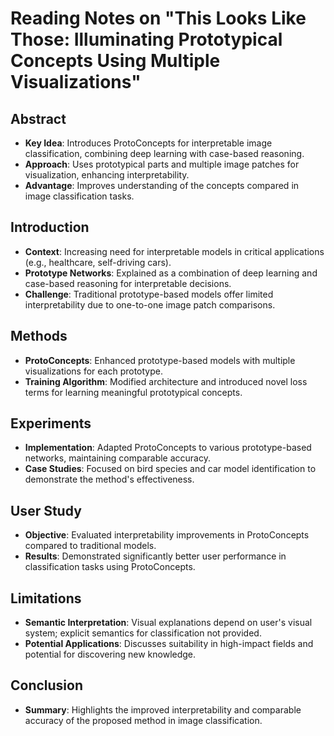 # Reading Notes on "This Looks Like Those: Illuminating Prototypical Concepts Using Multiple Visualizations"

## Abstract
- **Key Idea**: Introduces ProtoConcepts for interpretable image classification, combining deep learning with case-based reasoning.
- **Approach**: Uses prototypical parts and multiple image patches for visualization, enhancing interpretability.
- **Advantage**: Improves understanding of the concepts compared in image classification tasks.

## Introduction
- **Context**: Increasing need for interpretable models in critical applications (e.g., healthcare, self-driving cars).
- **Prototype Networks**: Explained as a combination of deep learning and case-based reasoning for interpretable decisions.
- **Challenge**: Traditional prototype-based models offer limited interpretability due to one-to-one image patch comparisons.

## Methods
- **ProtoConcepts**: Enhanced prototype-based models with multiple visualizations for each prototype.
- **Training Algorithm**: Modified architecture and introduced novel loss terms for learning meaningful prototypical concepts.

## Experiments
- **Implementation**: Adapted ProtoConcepts to various prototype-based networks, maintaining comparable accuracy.
- **Case Studies**: Focused on bird species and car model identification to demonstrate the method's effectiveness.

## User Study
- **Objective**: Evaluated interpretability improvements in ProtoConcepts compared to traditional models.
- **Results**: Demonstrated significantly better user performance in classification tasks using ProtoConcepts.

## Limitations
- **Semantic Interpretation**: Visual explanations depend on user's visual system; explicit semantics for classification not provided.
- **Potential Applications**: Discusses suitability in high-impact fields and potential for discovering new knowledge.

## Conclusion
- **Summary**: Highlights the improved interpretability and comparable accuracy of the proposed method in image classification.
